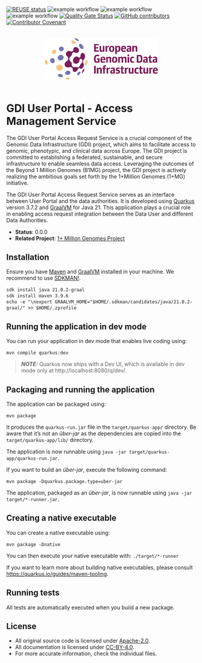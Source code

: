 <!--
SPDX-FileCopyrightText: 2024 PNED G.I.E.

SPDX-License-Identifier: CC-BY-4.0
-->

[![REUSE status](https://api.reuse.software/badge/github.com/GenomicDataInfrastructure/gdi-userportal-access-management-service)](https://api.reuse.software/info/github.com/GenomicDataInfrastructure/gdi-userportal-access-management-service)
![example workflow](https://github.com/GenomicDataInfrastructure/gdi-userportal-access-management-service/actions/workflows/main.yml/badge.svg)
![example workflow](https://github.com/GenomicDataInfrastructure/gdi-userportal-access-management-service/actions/workflows/test.yml/badge.svg)
![example workflow](https://github.com/GenomicDataInfrastructure/gdi-userportal-access-management-service/actions/workflows/release.yml/badge.svg)
[![Quality Gate Status](https://sonarcloud.io/api/project_badges/measure?project=GenomicDataInfrastructure_gdi-userportal-access-management-service&metric=alert_status)](https://sonarcloud.io/summary/new_code?id=GenomicDataInfrastructure_gdi-userportal-access-management-service)
[![GitHub contributors](https://img.shields.io/github/contributors/GenomicDataInfrastructure/gdi-userportal-access-management-service)](https://github.com/GenomicDataInfrastructure/gdi-userportal-access-management-service/graphs/contributors)
[![Contributor Covenant](https://img.shields.io/badge/Contributor%20Covenant-2.1-4baaaa.svg)](code_of_conduct.md)

<div style="display: flex; justify-content: center; padding: 20px;">
  <img src="gdi_logo.svg" alt="Genomic Data Infrastructure Logo" width="300">
</div>

# GDI User Portal - Access Management Service

The GDI User Portal Access Request Service is a crucial component of the Genomic Data Infrastructure (GDI) project, which aims to facilitate access to genomic, phenotypic, and clinical data across Europe. The GDI project is committed to establishing a federated, sustainable, and secure infrastructure to enable seamless data access. Leveraging the outcomes of the Beyond 1 Million Genomes (B1MG) project, the GDI project is actively realizing the ambitious goals set forth by the 1+Million Genomes (1+MG) initiative.

The GDI User Portal Access Request Service serves as an interface between User Portal and the data authorities. It is developed using [Quarkus](https://quarkus.io/) version 3.7.2 and [GraalVM](https://www.graalvm.org/) for Java 21. This application plays a crucial role in enabling access request integration between the Data User and different Data Authorities.

- **Status**: 0.0.0
- **Related Project**: [1+ Million Genomes Project](https://gdi.onemilliongenomes.eu/)

## Installation

Ensure you have [Maven](https://maven.apache.org/) and [GraalVM](https://www.graalvm.org/) installed in your machine. We recommend to use [SDKMAN!](https://sdkman.io/).

```shell script
sdk install java 21.0.2-graal
sdk install maven 3.9.6
echo -e "\nexport GRAALVM_HOME="$HOME/.sdkman/candidates/java/21.0.2-graal/" >> $HOME/.zprofile
```

## Running the application in dev mode

You can run your application in dev mode that enables live coding using:
```shell script
mvn compile quarkus:dev
```

> **_NOTE:_**  Quarkus now ships with a Dev UI, which is available in dev mode only at http://localhost:8080/q/dev/.

## Packaging and running the application

The application can be packaged using:
```shell script
mvn package
```
It produces the `quarkus-run.jar` file in the `target/quarkus-app/` directory.
Be aware that it’s not an _über-jar_ as the dependencies are copied into the `target/quarkus-app/lib/` directory.

The application is now runnable using `java -jar target/quarkus-app/quarkus-run.jar`.

If you want to build an _über-jar_, execute the following command:
```shell script
mvn package -Dquarkus.package.type=uber-jar
```

The application, packaged as an _über-jar_, is now runnable using `java -jar target/*-runner.jar`.

## Creating a native executable

You can create a native executable using: 
```shell script
mvn package -Dnative
```

You can then execute your native executable with: `./target/*-runner`

If you want to learn more about building native executables, please consult https://quarkus.io/guides/maven-tooling.

## Running tests

All tests are automatically executed when you build a new package.

## License

- All original source code is licensed under [Apache-2.0](./LICENSES/Apache-2.0.txt).
- All documentation is licensed under [CC-BY-4.0](./LICENSES/CC-BY-4.0.txt).
- For more accurate information, check the individual files.
